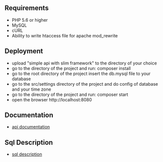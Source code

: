 **Requirements**
----
* PHP 5.6 or higher
* MySQL 
* cURL
* Ability to write htaccess file for apache mod_rewrite

**Deployment**
----
* upload "simple api with slim framework" to the directory of your choice
* go to the directory of the project and run: composer install 
* go to the root directory of the project insert the db.mysql file to your database
* go to the src/settings directory of the project and do config of database and your time zone
* go to the directory of the project and run: composer start
* open the browser http://localhost:8080

**Documentation**
----
* [api documentation](./documentation/api-v1.md)

**Sql Description**
----
* [sql description](./documentation/sql-description.md)


